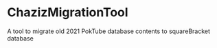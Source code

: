 # ChazizMigrationTool
A tool to migrate old 2021 PokTube database contents to squareBracket database
